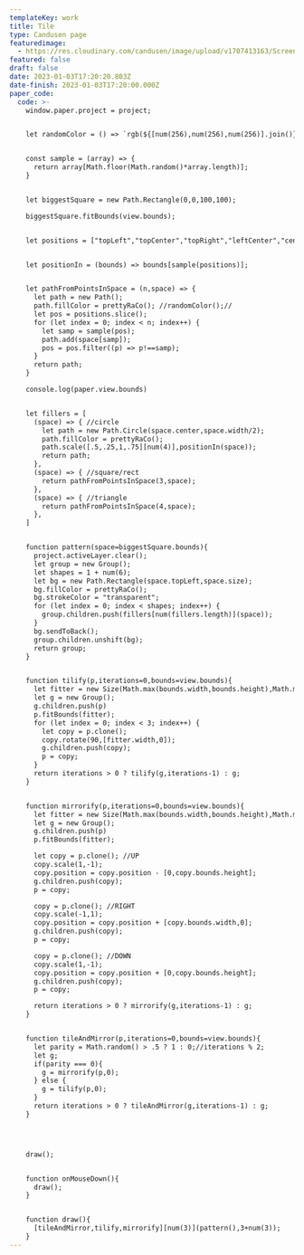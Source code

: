 ```yaml
---
templateKey: work
title: Tile
type: Candusen page
featuredimage:
  - https://res.cloudinary.com/candusen/image/upload/v1707413163/Screenshot_2024-02-08_at_12.25.26_PM_zflkly.png
featured: false
draft: false
date: 2023-01-03T17:20:20.803Z
date-finish: 2023-01-03T17:20:00.000Z
paper_code:
  code: >-
    window.paper.project = project;


    let randomColor = () => `rgb(${[num(256),num(256),num(256)].join()})`


    const sample = (array) => {
      return array[Math.floor(Math.random()*array.length)];
    }


    let biggestSquare = new Path.Rectangle(0,0,100,100);

    biggestSquare.fitBounds(view.bounds);


    let positions = ["topLeft","topCenter","topRight","leftCenter","center","rightCenter","bottomLeft","bottomCenter","bottomRight",];


    let positionIn = (bounds) => bounds[sample(positions)];


    let pathFromPointsInSpace = (n,space) => {
      let path = new Path();
      path.fillColor = prettyRaCo(); //randomColor();//
      let pos = positions.slice();
      for (let index = 0; index < n; index++) {
        let samp = sample(pos);
        path.add(space[samp]);
        pos = pos.filter((p) => p!==samp);
      }
      return path;
    }

    console.log(paper.view.bounds)


    let fillers = [
      (space) => { //circle
        let path = new Path.Circle(space.center,space.width/2);
        path.fillColor = prettyRaCo();
        path.scale([.5,.25,1,.75][num(4)],positionIn(space));
        return path;
      },
      (space) => { //square/rect
        return pathFromPointsInSpace(3,space);
      },
      (space) => { //triangle
        return pathFromPointsInSpace(4,space);
      },
    ]


    function pattern(space=biggestSquare.bounds){
      project.activeLayer.clear();
      let group = new Group();
      let shapes = 1 + num(6);
      let bg = new Path.Rectangle(space.topLeft,space.size);
      bg.fillColor = prettyRaCo();
      bg.strokeColor = "transparent";
      for (let index = 0; index < shapes; index++) {
        group.children.push(fillers[num(fillers.length)](space));
      }
      bg.sendToBack();
      group.children.unshift(bg);
      return group;
    }


    function tilify(p,iterations=0,bounds=view.bounds){
      let fitter = new Size(Math.max(bounds.width,bounds.height),Math.max(bounds.width,bounds.height));
      let g = new Group();
      g.children.push(p)
      p.fitBounds(fitter);
      for (let index = 0; index < 3; index++) {
        let copy = p.clone();
        copy.rotate(90,[fitter.width,0]);
        g.children.push(copy);
        p = copy;
      }
      return iterations > 0 ? tilify(g,iterations-1) : g;
    }


    function mirrorify(p,iterations=0,bounds=view.bounds){
      let fitter = new Size(Math.max(bounds.width,bounds.height),Math.max(bounds.width,bounds.height));
      let g = new Group();
      g.children.push(p)
      p.fitBounds(fitter);

      let copy = p.clone(); //UP
      copy.scale(1,-1);
      copy.position = copy.position - [0,copy.bounds.height];
      g.children.push(copy);
      p = copy;

      copy = p.clone(); //RIGHT
      copy.scale(-1,1);
      copy.position = copy.position + [copy.bounds.width,0];
      g.children.push(copy);
      p = copy;

      copy = p.clone(); //DOWN
      copy.scale(1,-1);
      copy.position = copy.position + [0,copy.bounds.height];
      g.children.push(copy);
      p = copy;

      return iterations > 0 ? mirrorify(g,iterations-1) : g;
    }


    function tileAndMirror(p,iterations=0,bounds=view.bounds){
      let parity = Math.random() > .5 ? 1 : 0;//iterations % 2;
      let g;
      if(parity === 0){
        g = mirrorify(p,0);
      } else {
        g = tilify(p,0);
      }
      return iterations > 0 ? tileAndMirror(g,iterations-1) : g;
    }




    draw();


    function onMouseDown(){
      draw();
    } 


    function draw(){
      [tileAndMirror,tilify,mirrorify][num(3)](pattern(),3+num(3));
    }
---
```

